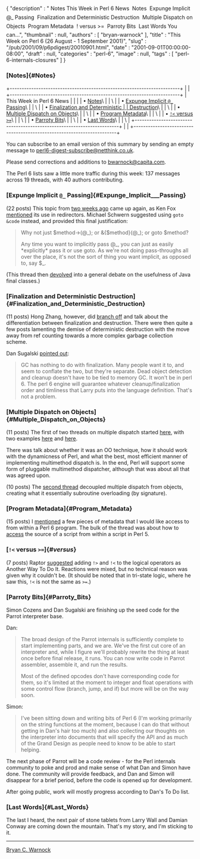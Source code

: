 {
   "description" : " Notes This Week in Perl 6 News  Notes  Expunge Implicit @_ Passing  Finalization and Deterministic Destruction  Multiple Dispatch on Objects  Program Metadata  ! versus >=  Parroty Bits  Last Words You can...",
   "thumbnail" : null,
   "authors" : [
      "bryan-warnock"
   ],
   "title" : "This Week on Perl 6 (26 August - 1 September 2001)",
   "slug" : "/pub/2001/09/p6pdigest/20010901.html",
   "date" : "2001-09-01T00:00:00-08:00",
   "draft" : null,
   "categories" : "perl-6",
   "image" : null,
   "tags" : [
      "perl-6-internals-closures"
   ]
}





### [Notes]{#Notes}

+-----------------------------------------------------------------------+
|                                                                       |
+-----------------------------------------------------------------------+
| This Week in Perl 6 News                                              |
|                                                                       |
| • [Notes](#Notes)\                                                    |
| \                                                                     |
| • [Expunge Implicit `@_` Passing](#Expunge_Implicit___Passing)\       |
| \                                                                     |
| • [Finalization and Deterministic                                     |
| Destruction](#Finalization_and_Deterministic_Destruction)\            |
| \                                                                     |
| • [Multiple Dispatch on Objects](#Multiple_Dispatch_on_Objects)\      |
| \                                                                     |
| • [Program Metadata](#Program_Metadata)\                              |
| \                                                                     |
| • [`!<` versus `>=`](#_versus_)\                                      |
| \                                                                     |
| • [Parroty Bits](#Parroty_Bits)\                                      |
| \                                                                     |
| • [Last Words](#Last_Words)\                                          |
| \                                                                     |
+-----------------------------------------------------------------------+
|                                                                       |
+-----------------------------------------------------------------------+

You can subscribe to an email version of this summary by sending an
empty message to <perl6-digest-subscribe@netthink.co.uk>.

Please send corrections and additions to <bwarnock@capita.com>.

The Perl 6 lists saw a little more traffic during this week: 137
messages across 19 threads, with 40 authors contributing.

### [Expunge Implicit `@_` Passing]{#Expunge_Implicit___Passing}

(22 posts) This topic from [two weeks
ago](/pub/a/2001/08/p6pdigest/20010818.html#Perl_6_Language) came up
again, as Ken Fox
[mentioned](http://archive.develooper.com/perl6-language@perl.org/msg08070.html)
its use in redirectors. Michael Schwern suggested using `goto &code`
instead, and provided this final justification:

> Why not just \$method-&gt;(@\_); or &{\$method}(@\_); or goto
> \$method?
>
> Any time you want to implicitly pass @\_, you can just as easily
> \*explicitly\* pass it or use goto. As we're not doing pass-throughs
> all over the place, it's not the sort of thing you want implicit, as
> opposed to, say \$\_.

(This thread then
[devolved](http://archive.develooper.com/perl6-language@perl.org/msg08082.html)
into a general debate on the usefulness of Java final classes.)

### [Finalization and Deterministic Destruction]{#Finalization_and_Deterministic_Destruction}

(11 posts) Hong Zhang, however, did [branch
off](http://archive.develooper.com/perl6-language@perl.org/msg08089.html)
and talk about the differentiation between finalization and destruction.
There were then quite a few posts lamenting the demise of deterministic
destruction with the move away from ref counting towards a more complex
garbage collection scheme.

Dan Sugalski [pointed
out](http://archive.develooper.com/perl6-language@perl.org/msg08106.html):

> GC has nothing to do with finalization. Many people want it to, and
> seem to conflate the two, but they're separate. Dead object detection
> and cleanup doesn't have to be tied to memory GC. It won't be in perl
> 6. The perl 6 engine will guarantee whatever cleanup/finalization
> order and timliness that Larry puts into the language definition.
> That's not a problem.

### [Multiple Dispatch on Objects]{#Multiple_Dispatch_on_Objects}

(11 posts) The first of two threads on multiple dispatch started
[here](http://archive.develooper.com/perl6-language@perl.org/msg08110.html),
with two examples
[here](http://archive.develooper.com/perl6-language@perl.org/msg08113.html)
and
[here](http://archive.develooper.com/perl6-language@perl.org/msg08114.html).

There was talk about whether it was an OO technique, how it should work
with the dynamicness of Perl, and what the best, most efficient manner
of implementing multimethod dispatch is. In the end, Perl will support
some form of pluggable multimethod dispatcher, although that was about
all that was agreed upon.

(10 posts) The [second
thread](http://archive.develooper.com/perl6-language@perl.org/msg08127.html)
decoupled multiple dispatch from objects, creating what it essentially
subroutine overloading (by signature).

### [Program Metadata]{#Program_Metadata}

(15 posts) I
[mentioned](http://archive.develooper.com/perl6-language@perl.org/msg08129.html)
a few pieces of metadata that I would like access to from within a Perl
6 program. The bulk of the thread was about how to
[access](http://archive.develooper.com/perl6-language@perl.org/msg08132.html)
the source of a script from within a script in Perl 5.

### [`!<` versus `>=`]{#_versus_}

(7 posts) Raptor
[suggested](http://archive.develooper.com/perl6-language@perl.org/msg08151.html)
adding `!>` and `!<` to the logical operators as Another Way To Do It.
Reactions were mixed, but no technical reason was given why it couldn't
be. (It should be noted that in tri-state logic, where he saw this, `!<`
is not the same as `>=`.)

### [Parroty Bits]{#Parroty_Bits}

Simon Cozens and Dan Sugalski are finishing up the seed code for the
Parrot interpreter base.

Dan:

> The broad design of the Parrot internals is sufficiently complete to
> start implementing parts, and we are. We've the first cut core of an
> interpreter and, while I figure we'll probably rewrite the thing at
> least once before final release, it runs. You can now write code in
> Parrot assembler, assemble it, and run the results.
>
> Most of the defined opcodes don't have corresponding code for them, so
> it's limited at the moment to integer and float operations with some
> control flow (branch, jump, and if) but more will be on the way soon.

Simon:

> I've been sitting down and writing bits of Perl 6 (I'm working
> primarily on the string functions at the moment, because I can do that
> without getting in Dan's hair too much) and also collecting our
> thoughts on the interpreter into documents that will specify the API
> and as much of the Grand Design as people need to know to be able to
> start helping.

The next phase of Parrot will be a code review - for the Perl internals
community to poke and prod and make sense of what Dan and Simon have
done. The community will provide feedback, and Dan and Simon will
disappear for a brief period, before the code is opened up for
development.

After going public, work will mostly progress according to Dan's To Do
list.

### [Last Words]{#Last_Words}

The last I heard, the next pair of stone tablets from Larry Wall and
Damian Conway are coming down the mountain. That's my story, and I'm
sticking to it.

------------------------------------------------------------------------

[Bryan C. Warnock](mailto:bwarnock@capita.com)


